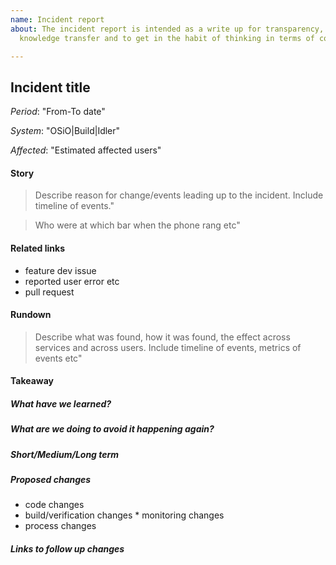 ```yaml
---
name: Incident report
about: The incident report is intended as a write up for transparency, cross-team
  knowledge transfer and to get in the habit of thinking in terms of continues improvement.

---
```


<!-- 

The incident report is intended as a write up for transparency, cross-team knowledge transfer and to
get in the habit of thinking in terms of continues improvement.

An Incident report should be created for each OSiO outage(small or large) in GitHub with label "type/incident":
https://github.com/openshiftio/openshift.io/issues

Note: this is a public report so please desensitize data. No tokens, no users, no internal links etc

-->

## Incident title

*Period*: "From-To date"

*System*: "OSiO|Build|Idler"

*Affected*: "Estimated affected users"

#### Story

> Describe reason for change/events leading up to the incident. Include timeline of events."

> Who were at which bar when the phone rang etc"

#### Related links
 
* feature dev issue
* reported user error etc
* pull request

#### Rundown

> Describe what was found, how it was found, the effect across services and across users. Include timeline of events, metrics of events etc"

#### Takeaway

##### What have we learned?

##### What are we doing to avoid it happening again?

##### Short/Medium/Long term

##### Proposed changes

 * code changes 
 * build/verification changes * monitoring changes
 * process changes

##### Links to follow up changes
